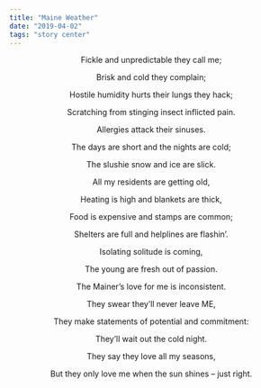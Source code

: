 ```yaml
---
title: "Maine Weather"
date: "2019-04-02"
tags: "story center"
---
```


<center>
Fickle and unpredictable they call me;

Brisk and cold they complain;

Hostile humidity hurts their lungs they hack;

Scratching from stinging insect inflicted pain.

Allergies attack their sinuses.

The days are short and the nights are cold;

The slushie snow and ice are slick.

All my residents are getting old,

Heating is high and blankets are thick,

Food is expensive and stamps are common;

Shelters are full and helplines are flashin’.

Isolating solitude is coming,

The young are fresh out of passion.

The Mainer’s love for me is inconsistent.

They swear they’ll never leave ME,

They make statements of potential and commitment:

They’ll wait out the cold night.

They say they love all my seasons,

But they only love me when the sun shines – just right.
</center>
